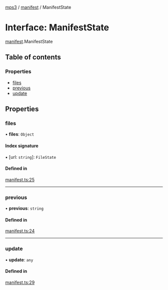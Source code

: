 [mps3](../API.md) / [manifest](../modules/manifest.md) / ManifestState

# Interface: ManifestState

[manifest](../modules/manifest.md).ManifestState

## Table of contents

### Properties

- [files](manifest.ManifestState.md#files)
- [previous](manifest.ManifestState.md#previous)
- [update](manifest.ManifestState.md#update)

## Properties

### files

• **files**: `Object`

#### Index signature

▪ [url: `string`]: `FileState`

#### Defined in

[manifest.ts:25](https://github.com/endpointservices/mps3/blob/f1b10b6/src/manifest.ts#L25)

___

### previous

• **previous**: `string`

#### Defined in

[manifest.ts:24](https://github.com/endpointservices/mps3/blob/f1b10b6/src/manifest.ts#L24)

___

### update

• **update**: `any`

#### Defined in

[manifest.ts:29](https://github.com/endpointservices/mps3/blob/f1b10b6/src/manifest.ts#L29)

